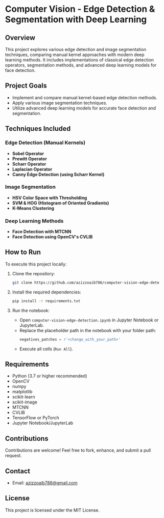 # Computer Vision - Edge Detection & Segmentation with Deep Learning

## Overview
This project explores various edge detection and image segmentation techniques, comparing manual kernel approaches with modern deep learning methods. It includes implementations of classical edge detection operators, segmentation methods, and advanced deep learning models for face detection.

## Project Goals
- Implement and compare manual kernel-based edge detection methods.
- Apply various image segmentation techniques.
- Utilize advanced deep learning models for accurate face detection and segmentation.

## Techniques Included

### Edge Detection (Manual Kernels)
- **Sobel Operator**
- **Prewitt Operator**
- **Scharr Operator**
- **Laplacian Operator**
- **Canny Edge Detection (using Scharr Kernel)**

### Image Segmentation
- **HSV Color Space with Thresholding**
- **SVM & HOG (Histogram of Oriented Gradients)**
- **K-Means Clustering**

### Deep Learning Methods
- **Face Detection with MTCNN**
- **Face Detection using OpenCV's CVLIB**

## How to Run
To execute this project locally:

1. Clone the repository:
   ```bash
   git clone https://github.com/azizzoaib786/computer-vision-edge-detection.git
   ```

2. Install the required dependencies:
   ```bash
   pip install -r requirements.txt
   ```

3. Run the notebook:
   - Open `computer-vision-edge-detection.ipynb` in Jupyter Notebook or JupyterLab.
   - Replace the placeholder path in the notebook with your folder path:
     ```python
     negatives_patches = r'<change_with_your_path>'
     ```
   - Execute all cells (`Run All`).

## Requirements
- Python (3.7 or higher recommended)
- OpenCV
- numpy
- matplotlib
- scikit-learn
- scikit-image
- MTCNN
- CVLIB
- TensorFlow or PyTorch
- Jupyter Notebook/JupyterLab

## Contributions
Contributions are welcome! Feel free to fork, enhance, and submit a pull request.

## Contact
- Email: [azizzoaib786@gmail.com](mailto:azizzoaib786@gmail.com)

## License
This project is licensed under the MIT License.
